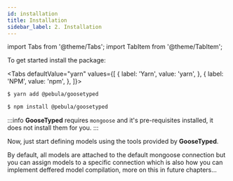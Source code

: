 ```yaml
---
id: installation
title: Installation
sidebar_label: 2. Installation
---
```

import Tabs from '@theme/Tabs';
import TabItem from '@theme/TabItem';

To get started install the package:

<Tabs defaultValue="yarn" values={[
  { label: 'Yarn', value: 'yarn', },
  { label: 'NPM', value: 'npm', },
]}>

<TabItem value="yarn">

```bash
$ yarn add @pebula/goosetyped
```

</TabItem>

<TabItem value="npm">

```bash
$ npm install @pebula/goosetyped
```

</TabItem>
</Tabs>

:::info
**GooseTyped** requires `mongoose` and it's pre-requisites installed, it does not install them for you.
:::

Now, just start defining models using the tools provided by **GooseTyped**.

By default, all models are attached to the default mongoose connection but you can assign models to a specific connection which
is also how you can implement deffered model compilation, more on this in future chapters...
